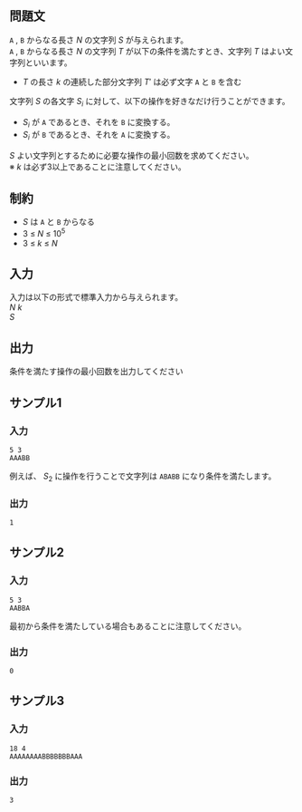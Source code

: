 ## 問題文
 `A` , `B` からなる長さ $N$ の文字列 $S$ が与えられます。  
 `A` , `B` からなる長さ $N$ の文字列 $T$ が以下の条件を満たすとき、文字列 $T$ はよい文字列といいます。  
* $T$ の長さ $k$ の連続した部分文字列 $T'$ は必ず文字 `A` と `B` を含む

文字列 $S$ の各文字 $S_i$ に対して、以下の操作を好きなだけ行うことができます。
* $S_i$ が `A` であるとき、それを `B` に変換する。  
* $S_i$ が `B` であるとき、それを `A` に変換する。  
  
$S$ よい文字列とするために必要な操作の最小回数を求めてください。  
※ $k$ は必ず3以上であることに注意してください。

## 制約

- $S$ は `A` と `B` からなる
- $3$ $\leq$ $N$ $\leq$ $10^5$
- $3$ $\leq$ $k$ $\leq$ $N$  

## 入力

入力は以下の形式で標準入力から与えられます。  
$N$ $k$  
$S$

## 出力

条件を満たす操作の最小回数を出力してください
## サンプル1

### 入力
```
5 3
AAABB

```

例えば、 $S_2$ に操作を行うことで文字列は `ABABB` になり条件を満たします。
### 出力
```
1

```

## サンプル2

### 入力
```
5 3
AABBA
```

最初から条件を満たしている場合もあることに注意してください。


### 出力
```
0

```

## サンプル3

### 入力
```
18 4
AAAAAAAABBBBBBBAAA
```

### 出力
```
3

```
